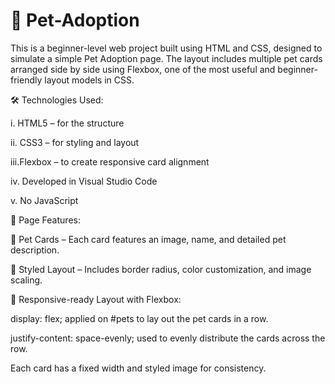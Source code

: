 # 🐾 Pet-Adoption
This is a beginner-level web project built using HTML and CSS, designed to simulate a simple Pet Adoption page. The layout includes multiple pet cards arranged side by side using Flexbox, one of the most useful and beginner-friendly layout models in CSS.

🛠️ Technologies Used:

i. HTML5 – for the structure

ii. CSS3 – for styling and layout

iii.Flexbox – to create responsive card alignment

iv. Developed in Visual Studio Code

v. No JavaScript

📄 Page Features:

🐶 Pet Cards – Each card features an image, name, and detailed pet description.

🎨 Styled Layout – Includes border radius, color customization, and image scaling.

📱 Responsive-ready Layout with Flexbox:

display: flex; applied on #pets to lay out the pet cards in a row.

justify-content: space-evenly; used to evenly distribute the cards across the row.

Each card has a fixed width and styled image for consistency.

